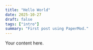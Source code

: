 ```yaml
---
title: "Hello World"
date: 2025-10-27
draft: false
tags: ["intro"]
summary: "First post using PaperMod."
---
```

Your content here.
